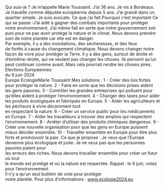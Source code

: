 Qui suis-je ?
Je m’appelle Marie Toussaint.
J’ai 36 ans.
Je vis à Bordeaux.
Je travaille comme députée européenne depuis 5 ans.
J’ai grandi dans un quartier simple.
Je suis avocate.
Ce que j’ai fait
Pourquoi c’est important
Ce qui se passe :J’ai aidé à gagner des combats importants pour protéger notre 
environnement.
J’ai même fait en sorte que notre gouvernement soit puni pour 
ne pas avoir protégé la nature et le climat. 
Nous devons prendre soin de notre planète car elle est en danger.  
Par exemple, il y a des inondations, des sécheresses, et des feux  
de forêts à cause du changement climatique. Nous devons 
changer notre façon de vivre pour protéger la Terre. 
Il y a des gens, surtout de droite et d’extrême-droite, qui ne 
veulent pas changer les choses. Ils pensent qu’un peut continuer 
comme avant. Mais cela pourrait rendre les choses pires.
Elections Européennes  
du 9 juin 2024    
Europe EcologieMarie Toussaint
Mes solutions :
1 - Créer des lois fortes pour protéger la nature.
2 - Faire en sorte que les décisions prises aident les gens pauvres.
3 - Contrôler les grandes entreprises qui polluent pour qu’elles 
aident à protéger l’environnement. 
4 - Changer des taxes pour aider les produits écologiques et 
fabriqués en Europe. 
5 - Aider les agriculteurs et les pécheurs à vivre décemment tout  
en respectant la nature. 
6 - Créer un service public pour les médicaments en Europe.
7 - Aider les travailleurs à trouver des emplois qui respectent 
l’environnement. 
8 - Arrêter d’utiliser des produits chimiques dangereux. 
9 - Créer une nouvelle organisation pour que les gens en Europe 
puissent mieux décider ensemble. 
10 - Travailler ensemble en Europe pour être plus forts et 
promouvoir la paix.  Ce que je propose :
Je veux que l’Europe devienne plus écologique et juste. 
Je ne veux pas que les personnes pauvres paient pour  
les erreurs des riches.
Nous devons travailler ensemble pour créer un futur où tout  
le monde est protégé et où la nature est respectée.
Rappel : le 9 juin, votez pour l’environnement.   
Il n’y a qu’un seul bulletin de vote pour protéger  
notre planète.
Pour plus d’informations : www.ecologie2024.eu
